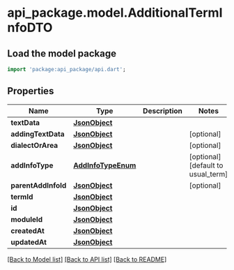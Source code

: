 # api_package.model.AdditionalTermInfoDTO

## Load the model package
```dart
import 'package:api_package/api.dart';
```

## Properties
Name | Type | Description | Notes
------------ | ------------- | ------------- | -------------
**textData** | [**JsonObject**](.md) |  | 
**addingTextData** | [**JsonObject**](.md) |  | [optional] 
**dialectOrArea** | [**JsonObject**](.md) |  | [optional] 
**addInfoType** | [**AddInfoTypeEnum**](AddInfoTypeEnum.md) |  | [optional] [default to usual_term]
**parentAddInfoId** | [**JsonObject**](.md) |  | [optional] 
**termId** | [**JsonObject**](.md) |  | 
**id** | [**JsonObject**](.md) |  | 
**moduleId** | [**JsonObject**](.md) |  | 
**createdAt** | [**JsonObject**](.md) |  | 
**updatedAt** | [**JsonObject**](.md) |  | 

[[Back to Model list]](../README.md#documentation-for-models) [[Back to API list]](../README.md#documentation-for-api-endpoints) [[Back to README]](../README.md)


